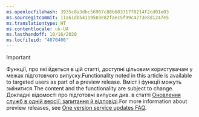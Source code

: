 ```yaml
---
ms.openlocfilehash: 3935c8a3dbc56967c88b683317f8214f2cd01e03
ms.sourcegitcommit: 11a61db54119503e82faec5f99c4273e8d1247e5
ms.translationtype: HT
ms.contentlocale: uk-UA
ms.lasthandoff: 10/16/2020
ms.locfileid: "4070406"
---
```

> [!IMPORTANT]
> <span data-ttu-id="e9849-101">Функції, про які йдеться в цій статті, доступні цільовим користувачам у межах підготовчого випуску.</span><span class="sxs-lookup"><span data-stu-id="e9849-101">Functionality noted in this article is available to targeted users as part of a preview release.</span></span> <span data-ttu-id="e9849-102">Вміст і функції можуть змінитися.</span><span class="sxs-lookup"><span data-stu-id="e9849-102">The content and the functionality are subject to change.</span></span> <span data-ttu-id="e9849-103">Докладні відомості про підготовчі випуски див. в статті [Оновлення служб в одній версії: запитання й відповіді](https://docs.microsoft.com/dynamics365/unified-operations/fin-and-ops/get-started/one-version).</span><span class="sxs-lookup"><span data-stu-id="e9849-103">For more information about preview releases, see [One version service updates FAQ](https://docs.microsoft.com/dynamics365/unified-operations/fin-and-ops/get-started/one-version).</span></span>
